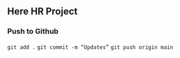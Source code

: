 ## Here HR Project

### Push to Github



`git add .`
`git commit -m “Updates”`
`git push origin main`